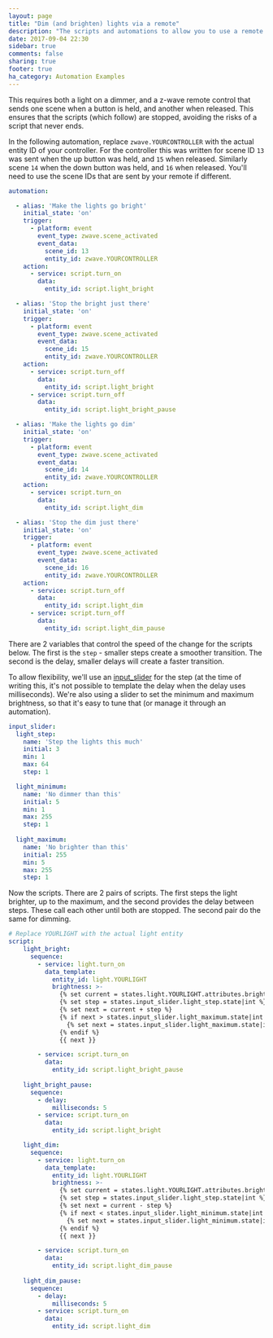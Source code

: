 ```yaml
---
layout: page
title: "Dim (and brighten) lights via a remote"
description: "The scripts and automations to allow you to use a remote to dim and brighten a light"
date: 2017-09-04 22:30
sidebar: true
comments: false
sharing: true
footer: true
ha_category: Automation Examples
---
```


This requires both a light on a dimmer, and a z-wave remote control that sends one scene when a button is held, and another when released. This ensures that the scripts (which follow) are stopped, avoiding the risks of a script that never ends.

In the following automation, replace `zwave.YOURCONTROLLER` with the actual entity ID of your controller. For the controller this was written for scene ID `13` was sent when the up button was held, and `15` when released. Similarly scene `14` when the down button was held, and `16` when released. You'll need to use the scene IDs that are sent by your remote if different.

```yaml
automation: 

  - alias: 'Make the lights go bright'
    initial_state: 'on'
    trigger:
      - platform: event
        event_type: zwave.scene_activated
        event_data:
          scene_id: 13
          entity_id: zwave.YOURCONTROLLER
    action:
      - service: script.turn_on
        data:
          entity_id: script.light_bright

  - alias: 'Stop the bright just there'
    initial_state: 'on'
    trigger:
      - platform: event
        event_type: zwave.scene_activated
        event_data:
          scene_id: 15
          entity_id: zwave.YOURCONTROLLER
    action:
      - service: script.turn_off
        data:
          entity_id: script.light_bright
      - service: script.turn_off
        data:
          entity_id: script.light_bright_pause

  - alias: 'Make the lights go dim'
    initial_state: 'on'
    trigger:
      - platform: event
        event_type: zwave.scene_activated
        event_data:
          scene_id: 14
          entity_id: zwave.YOURCONTROLLER
    action:
      - service: script.turn_on
        data:
          entity_id: script.light_dim

  - alias: 'Stop the dim just there'
    initial_state: 'on'
    trigger:
      - platform: event
        event_type: zwave.scene_activated
        event_data:
          scene_id: 16
          entity_id: zwave.YOURCONTROLLER
    action:
      - service: script.turn_off
        data:
          entity_id: script.light_dim
      - service: script.turn_off
        data:
          entity_id: script.light_dim_pause
```

There are 2 variables that control the speed of the change for the scripts below. The first is the `step` - smaller steps create a smoother transition. The second is the delay, smaller delays will create a faster transition.

To allow flexibility, we'll use an [input_slider](/components/input_slider/) for the step (at the time of writing this, it's not possible to template the delay when the delay uses milliseconds). We're also using a slider to set the minimum and maximum brightness, so that it's easy to tune that (or manage it through an automation).

```yaml
input_slider:
  light_step:
    name: 'Step the lights this much'
    initial: 3
    min: 1
    max: 64
    step: 1

  light_minimum:
    name: 'No dimmer than this'
    initial: 5
    min: 1
    max: 255
    step: 1
    
  light_maximum:
    name: 'No brighter than this'
    initial: 255
    min: 5
    max: 255
    step: 1
```

Now the scripts. There are 2 pairs of scripts. The first steps the light brighter, up to the maximum, and the second provides the delay between steps. These call each other until both are stopped. The second pair do the same for dimming.

```yaml
# Replace YOURLIGHT with the actual light entity
script:
    light_bright:
      sequence:
        - service: light.turn_on
          data_template:
            entity_id: light.YOURLIGHT
            brightness: >-
              {% set current = states.light.YOURLIGHT.attributes.brightness|int %}
              {% set step = states.input_slider.light_step.state|int %}
              {% set next = current + step %}
              {% if next > states.input_slider.light_maximum.state|int %}
                {% set next = states.input_slider.light_maximum.state|int %}
              {% endif %}
              {{ next }}

        - service: script.turn_on
          data:
            entity_id: script.light_bright_pause
        
    light_bright_pause:
      sequence:
        - delay:
            milliseconds: 5
        - service: script.turn_on
          data:
            entity_id: script.light_bright

    light_dim:
      sequence:
        - service: light.turn_on
          data_template:
            entity_id: light.YOURLIGHT
            brightness: >-
              {% set current = states.light.YOURLIGHT.attributes.brightness|int %}
              {% set step = states.input_slider.light_step.state|int %}
              {% set next = current - step %}
              {% if next < states.input_slider.light_minimum.state|int %}
                {% set next = states.input_slider.light_minimum.state|int %}
              {% endif %}
              {{ next }}

        - service: script.turn_on
          data:
            entity_id: script.light_dim_pause
        
    light_dim_pause:
      sequence:
        - delay:
            milliseconds: 5
        - service: script.turn_on
          data:
            entity_id: script.light_dim
```

